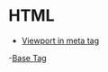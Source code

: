 # HTML

- [Viewport in meta tag](https://developer.mozilla.org/en-US/docs/Web/HTML/Viewport_meta_tag)

-[Base Tag](https://developer.mozilla.org/en-US/docs/Web/HTML/Element/base)
